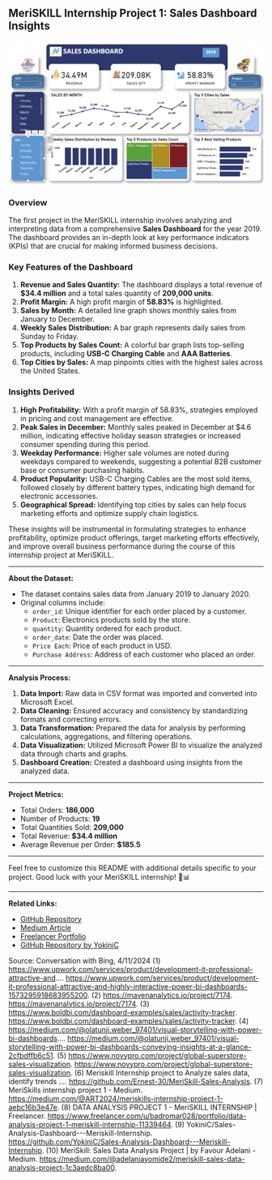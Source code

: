 ## MeriSKILL Internship Project 1: Sales Dashboard Insights
![Dashboard Screenshot](MeriSKILL%20Sales%20Dashboard/Capture.PNG)
### Overview
The first project in the MeriSKILL internship involves analyzing and interpreting data from a comprehensive **Sales Dashboard** for the year 2019. The dashboard provides an in-depth look at key performance indicators (KPIs) that are crucial for making informed business decisions.

### Key Features of the Dashboard
1. **Revenue and Sales Quantity:** The dashboard displays a total revenue of **$34.4 million** and a total sales quantity of **209,000 units**.
2. **Profit Margin:** A high profit margin of **58.83%** is highlighted.
3. **Sales by Month:** A detailed line graph shows monthly sales from January to December.
4. **Weekly Sales Distribution:** A bar graph represents daily sales from Sunday to Friday.
5. **Top Products by Sales Count:** A colorful bar graph lists top-selling products, including **USB-C Charging Cable** and **AAA Batteries**.
6. **Top Cities by Sales:** A map pinpoints cities with the highest sales across the United States.

### Insights Derived
1. **High Profitability:** With a profit margin of 58.83%, strategies employed in pricing and cost management are effective.
2. **Peak Sales in December:** Monthly sales peaked in December at $4.6 million, indicating effective holiday season strategies or increased consumer spending during this period.
3. **Weekday Performance:** Higher sale volumes are noted during weekdays compared to weekends, suggesting a potential B2B customer base or consumer purchasing habits.
4. **Product Popularity:** USB-C Charging Cables are the most sold items, followed closely by different battery types, indicating high demand for electronic accessories.
5. **Geographical Spread:** Identifying top cities by sales can help focus marketing efforts and optimize supply chain logistics.

These insights will be instrumental in formulating strategies to enhance profitability, optimize product offerings, target marketing efforts effectively, and improve overall business performance during the course of this internship project at MeriSKILL.

---

**About the Dataset:**
- The dataset contains sales data from January 2019 to January 2020.
- Original columns include:
    - `order_id`: Unique identifier for each order placed by a customer.
    - `Product`: Electronics products sold by the store.
    - `quantity`: Quantity ordered for each product.
    - `order_date`: Date the order was placed.
    - `Price Each`: Price of each product in USD.
    - `Purchase Address`: Address of each customer who placed an order.

---

**Analysis Process:**
1. **Data Import:** Raw data in CSV format was imported and converted into Microsoft Excel.
2. **Data Cleaning:** Ensured accuracy and consistency by standardizing formats and correcting errors.
3. **Data Transformation:** Prepared the data for analysis by performing calculations, aggregations, and filtering operations.
4. **Data Visualization:** Utilized Microsoft Power BI to visualize the analyzed data through charts and graphs.
5. **Dashboard Creation:** Created a dashboard using insights from the analyzed data.

---

**Project Metrics:**
- Total Orders: **186,000**
- Number of Products: **19**
- Total Quantities Sold: **209,000**
- Total Revenue: **$34.4 million**
- Average Revenue per Order: **$185.5**

---

Feel free to customize this README with additional details specific to your project. Good luck with your MeriSKILL internship! 🚀📊

---

**Related Links:**
- [GitHub Repository](https://github.com/Ernest-30/MeriSkill-Sales-Analysis)
- [Medium Article](https://medium.com/@ART2024/meriskills-internship-project-1-aebc16b3e47e)
- [Freelancer Portfolio](https://www.freelancer.com/u/badromar028/portfolio/data-analysis-project-1-meriskill-internship-11339464)
- [GitHub Repository by YokiniC](https://github.com/YokiniC/Sales-Analysis-Dashboard---Meriskill-Internship)

Source: Conversation with Bing, 4/11/2024
(1) https://www.upwork.com/services/product/development-it-professional-attractive-and.... https://www.upwork.com/services/product/development-it-professional-attractive-and-highly-interactive-power-bi-dashboards-1573295918683955200.
(2) https://mavenanalytics.io/project/7174. https://mavenanalytics.io/project/7174.
(3) https://www.boldbi.com/dashboard-examples/sales/activity-tracker. https://www.boldbi.com/dashboard-examples/sales/activity-tracker.
(4) https://medium.com/@olatunji.weber_97401/visual-storytelling-with-power-bi-dashboards.... https://medium.com/@olatunji.weber_97401/visual-storytelling-with-power-bi-dashboards-conveying-insights-at-a-glance-2cfbdffb6c51.
(5) https://www.novypro.com/project/global-superstore-sales-visualization. https://www.novypro.com/project/global-superstore-sales-visualization.
(6) Meriskill Internship project to Analyze sales data, identify trends .... https://github.com/Ernest-30/MeriSkill-Sales-Analysis.
(7) MeriSkills internship project 1 - Medium. https://medium.com/@ART2024/meriskills-internship-project-1-aebc16b3e47e.
(8) DATA ANALYSIS PROJECT 1 - MeriSKILL INTERNSHIP | Freelancer. https://www.freelancer.com/u/badromar028/portfolio/data-analysis-project-1-meriskill-internship-11339464.
(9) YokiniC/Sales-Analysis-Dashboard---Meriskill-Internship. https://github.com/YokiniC/Sales-Analysis-Dashboard---Meriskill-Internship.
(10) MeriSkill: Sales Data Analysis Project | by Favour Adelani - Medium. https://medium.com/@adelaniayomide2/meriskill-sales-data-analysis-project-1c3aedc8ba00.
